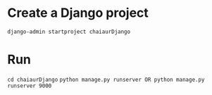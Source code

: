 # Create a Django project

`django-admin startproject chaiaurDjango`

# Run

`cd chaiaurDjango`
`python manage.py runserver OR python manage.py runserver 9000`
